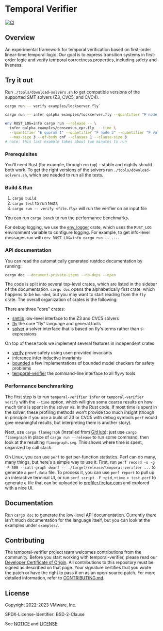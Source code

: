 # Temporal Verifier

[![CI](https://github.com/vmware-research/temporal-verifier/actions/workflows/build.yml/badge.svg)](https://github.com/vmware-research/temporal-verifier/actions/workflows/build.yml)

## Overview

An experimental framework for temporal verification based on
first-order linear-time temporal logic. Our goal is to express
transition systems in first-order logic and verify temporal
correctness properties, including safety and liveness.

## Try it out

Run `./tools/download-solvers.sh` to get compatible versions of the supported SMT solvers (Z3, CVC5, and CVC4).

```sh
cargo run -- verify examples/lockserver.fly`

cargo run -- infer qalpha examples/lockserver.fly --quantifier "F node 2" --qf-body cnf --clauses 1 --clause-size 3

env RUST_LOG=info cargo run --release -- \
  infer qalpha examples/consensus_epr.fly  --time \
  --quantifier "E quorum 1" --quantifier "F node 3" --quantifier "F value 1" \
  --max-size 3 --qf-body cnf --clauses 1 --clause-size 3
# note: this last example takes about two minutes to run
```

### Prerequisites

You'll need Rust (for example, through `rustup`) - stable and nightly should
both work. To get the right versions of the solvers run
`./tools/download-solvers.sh`, which are needed to run all the tests.

### Build & Run

1. `cargo build`
2. `cargo test` to run tests
3. `cargo run -- verify <file.fly>` will run the verifier on an input file

You can run `cargo bench` to run the performance benchmarks.

For debug logging, we use the
[env_logger](https://docs.rs/env_logger/latest/env_logger/) crate, which uses
the `RUST_LOG` environment variable to configure logging. For example, to get
info-level messages run with `env RUST_LOG=info cargo run -- ...`.

### API documentation

You can read the automatically generated rustdoc documentation by running:

```sh
cargo doc --document-private-items --no-deps --open
```

The code is split into several top-level crates, which are listed in the sidebar
of the documentation. `cargo doc` opens the alphabetically first crate, which
happens to be `bounded`, but you may want to start reading from the `fly` crate.
The overall organization of crates is the following:

There are three "core" crates:

* [smtlib](smtlib) low-level interface to the Z3 and CVC5 solvers
* [fly](fly) the core "fly" language and general tools
* [solver](solver) a solver interface that is based on fly's terms rather than
  s-expressions

On top of these tools we implement several features in independent crates:

* [verify](verify) prove safety using user-provided invariants
* [inference](inference) infer inductive invariants
* [bounded](bounded) a few implementations of bounded model checkers for safety problems
* [temporal-verifier](temporal-verifier) the command-line interface to all flyvy tools

### Performance benchmarking

The first step is to run `temporal-verifier infer` or `temporal-verifier verify`
with the `--time` option, which will give some coarse results on how much time
is spent in the solver vs. in the Rust code. If most time is spent in the
solver, these profiling methods won't provide too much insight (though in
principle if you use a build of Z3 or CVC5 with debug symbols `perf` would give
meaningful results, but interpreting them is another story).

Next, use `cargo flamegraph` (installed from
[GitHub](https://github.com/flamegraph-rs/flamegraph)): just use `cargo
flamegraph` in place of `cargo run --release` to run some command, then look at
the resulting `flamegraph.svg`. This shows where time is spent, organized by
call stack.

On Linux, you can use `perf` to get per-function statistics. Perf can do many,
many things, but here's a simple way to use it. First, run `perf record -s -g -F
500
--call-graph dwarf -- ./target/release/temporal-verifier ...` to generate a
`perf.data` file. To process it, you can use `perf report` to pull up an
interactive terminal UI, or run `perf script -F +pid,+time > test.perf` to
generate a file that can be uploaded to
[profiler.firefox.com](https://profiler.firefox.com) and explored with a nice
UI.

## Documentation

Run `cargo doc` to generate the low-level API documentation. Currently there
isn't much documentation for the language itself, but you can look at the
examples under `examples/`.

## Contributing

The temporal-verifier project team welcomes contributions from the community. Before you start working with temporal-verifier, please
read our [Developer Certificate of Origin](https://cla.vmware.com/dco). All contributions to this repository must be
signed as described on that page. Your signature certifies that you wrote the patch or have the right to pass it on
as an open-source patch. For more detailed information, refer to [CONTRIBUTING.md](CONTRIBUTING.md).

## License

Copyright 2022-2023 VMware, Inc.

SPDX-License-Identifier: BSD-2-Clause

See [NOTICE](NOTICE) and [LICENSE](LICENSE).
